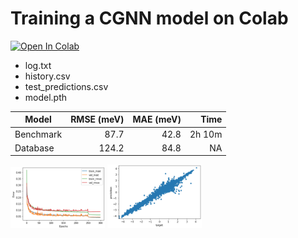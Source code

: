 # Training a CGNN model on Colab

[![Open In Colab](https://colab.research.google.com/assets/colab-badge.svg)](https://colab.research.google.com/github/Tony-Y/oqmd-v1.2-dataset-for-cgnn/blob/main/CGNN_oqmd_fe_benchmark.ipynb)

* log.txt
* history.csv
* test_predictions.csv
* model.pth

| Model      | RMSE (meV) | MAE (meV)  | Time   |
|------------|-----------:|-----------:|-------:|
| Benchmark  |       87.7 |       42.8 | 2h 10m |
| Database   |      124.2 |       84.8 |     NA |

<p>
  <img src="images/training_history.png" width=30%>
  <img src="images/test_prediction.png" width=30%>
</p>
